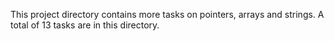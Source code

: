 This project directory contains more tasks on pointers, arrays and strings. A total of 13 tasks are in this directory.
